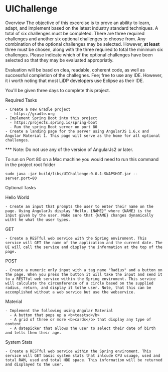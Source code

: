 # UIChallenge  
  Overview The objective of this excercise is to prove an ability to learn, adapt, and implement based on the latest industry standard  techniques. A total of six challenges must be completed. There are three required challenges and another six optional challenges to choose from. Any combination of the optional challenges may be selected. However, <b>at least</b> three must be chosen, along with the three required to total the minimum six challenges. Please indicate which of the optional challenges have been selected so that they may be evaluated appropriatly. 
  
  Evaluation will be basd on clea, readable, coherent code, as well as successful completion of the challegnes. Fee; free to use any IDE. However, it i worth noting that most LiDP developers use Eclipse as their IDE. 
  
  You'll be given three days to complete this project.
  
  Required Tasks
  
    - Create a new Gradle project 
      - https://gradle.org
    - Implement Spring Boot into this project 
      - https:/projects.spring.io/spring-boot
      - Run the spring Boot server on port 80
    - Create a landing page for the server using AngularJS 1.6.x and Angular Material 1. This page will serve as the home for all optional       challenges. 
  
  *** Note: Do not use any of the version of AngularJs2 or later.
  
  To run on Port 80 on a Mac machine you would need to run this command in the project root folder

    sudo java -jar build/libs/UIChallenge-0.0.1-SNAPSHOT.jar --server.port=80
  
  Optional Tasks
  
  Hello World
    
    - Create an input that prompts the user to enter their name on the page. Using AngularJs display "Hello, {NAME}" where {NAME} is the    input given by the user. Make sure that {NAME} changes dynamically witht he what the user types.
  
  GET
    
    - Create a RESTful web service with the Spring enviroment. This service will GET the name of the application and the current date. The UI will call the service and display the information at the top of the page. 
    
 POST
  
    - Create a numeric only input with a tag name "Radius" and a button on the page. When you press the button it will take the input and send it to a RESTful web service within the Spring enviroment. This service will calculate the circumference of a circle based on the supplied radius, return, and display it tothe user. Note, that this can be accomplished without a web service but use the webservice. 
    
Material 

    - Implement the following using Angular Material
      - A button that pops up a <b>toastsd</b>
      - A grid of three or more <b>cards</b> that display any type of content
      - A datepicker that allows the user to select their date of birth and tells them their age.
  
System Stats  
  
    - Create a RESTful web service within the Spring enviroment. This service will GET basic system stats that inlcude CPU usuage, used and total RAM, used and total HDD space. This information will be returned and displayed to the user.
     
      
